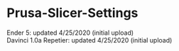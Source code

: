 # Prusa-Slicer-Settings

Ender 5: updated 4/25/2020 (initial upload)  
Davinci 1.0a Repetier: updated 4/25/2020 (initial upload)
